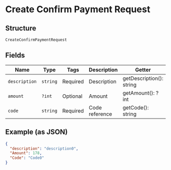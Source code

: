 
# Create Confirm Payment Request

## Structure

`CreateConfirmPaymentRequest`

## Fields

| Name | Type | Tags | Description | Getter | Setter |
|  --- | --- | --- | --- | --- | --- |
| `description` | `string` | Required | Description | getDescription(): string | setDescription(string description): void |
| `amount` | `?int` | Optional | Amount | getAmount(): ?int | setAmount(?int amount): void |
| `code` | `string` | Required | Code reference | getCode(): string | setCode(string code): void |

## Example (as JSON)

```json
{
  "description": "description0",
  "Amount": 178,
  "Code": "Code0"
}
```

